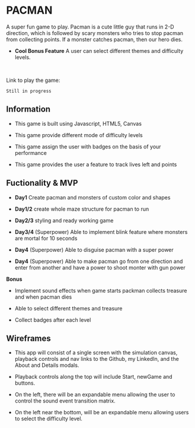 # PACMAN

A super fun game to play. Pacman is a cute little guy that runs in 2-D direction, which is followed by scary monsters who tries to stop pacman from collecting points. If a monster catches pacman, then our hero dies.

* **Cool Bonus Feature** A user can select different themes and difficulty levels.

<br>

 <p>Link to play the game:</p>

````
Still in progress
````

## Information

- This game is built using Javascript, HTML5, Canvas

- This game provide different mode of difficulty levels

- This game assign the user with badges on the basis of your performance

- This game provides the user a feature to track lives left and points

## Fuctionality & MVP

- **Day1** Create pacman and monsters of custom color and shapes

- **Day1/2** create whole maze structure for pacman to run

- **Day2/3** styling and ready working game

- **Day3/4** (Superpower) Able to implement blink feature where monsters are mortal for 10 seconds

- **Day4** (Superpower) Able to disguise pacman with a super power

- **Day4** (Superpower) Able to make pacman go from one direction and enter from another and have a power to shoot monter with gun power

**Bonus**
- Implement sound effects when game starts packman collects treasure and when pacman dies

- Able to select different themes and treasure

- Collect badges after each level

## Wireframes

- This app will consist of a single screen with the simulation canvas, playback controls and nav links to the Github, my LinkedIn, and the About and Details modals.

- Playback controls along the top will include Start, newGame and buttons.

- On the left, there will be an expandable menu allowing the user to control the sound event transition matrix.

- On the left near the bottom, will be an expandable menu allowing users to select the difficulty level.
